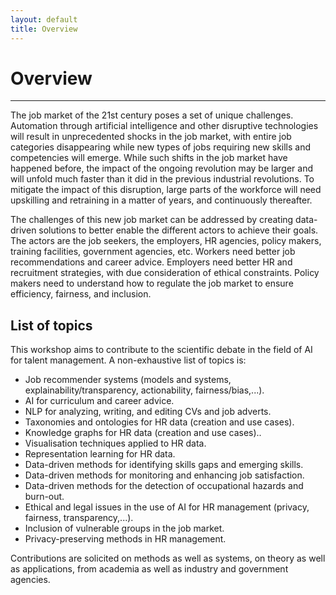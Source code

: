 ```yaml
---
layout: default
title: Overview
---
```

# Overview
---

The job market of the 21st century poses a set of unique challenges. Automation through artificial intelligence and other disruptive technologies will result in unprecedented shocks in the job market, with entire job categories disappearing while new types of jobs requiring new skills and competencies will emerge. While such shifts in the job market have happened before, the impact of the ongoing revolution may be larger and will unfold much faster than it did in the previous industrial revolutions. To mitigate the impact of this disruption, large parts of the workforce will need upskilling and retraining in a matter of years, and continuously thereafter.


The challenges of this new job market can be addressed by creating data-driven solutions to better enable the different actors to achieve their goals. The actors are the job seekers, the employers, HR agencies, policy makers, training facilities, government agencies, etc. Workers need better job recommendations and career advice. Employers need better HR and recruitment strategies, with due consideration of ethical constraints. Policy makers need to understand how to regulate the job market to ensure efficiency, fairness, and inclusion.

## List of topics

This workshop aims to contribute to the scientific debate in the field of AI for talent management. A non-exhaustive list of topics is:

* Job recommender systems (models and systems, explainability/transparency, actionability, fairness/bias,...).
* AI for curriculum and career advice.
* NLP for analyzing, writing, and editing CVs and job adverts.
* Taxonomies and ontologies for HR data (creation and use cases).
* Knowledge graphs for HR data (creation and use cases)..
* Visualisation techniques applied to HR data.
* Representation learning for HR data.
* Data-driven methods for identifying skills gaps and emerging skills.
* Data-driven methods for monitoring and enhancing job satisfaction.
* Data-driven methods for the detection of occupational hazards and burn-out.
* Ethical and legal issues in the use of AI for HR management (privacy, fairness, transparency,...).
* Inclusion of vulnerable groups in the job market.
* Privacy-preserving methods in HR management.

Contributions are solicited on methods as well as systems, on theory as well as applications, from academia as well as industry and government agencies.


